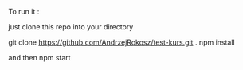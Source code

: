 To run it :

just clone this repo into your directory

git clone https://github.com/AndrzejRokosz/test-kurs.git .
npm install

and then 
npm start